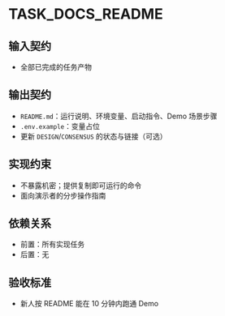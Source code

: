 # TASK_DOCS_README

## 输入契约
- 全部已完成的任务产物

## 输出契约
- `README.md`：运行说明、环境变量、启动指令、Demo 场景步骤
- `.env.example`：变量占位
- 更新 `DESIGN`/`CONSENSUS` 的状态与链接（可选）

## 实现约束
- 不暴露机密；提供复制即可运行的命令
- 面向演示者的分步操作指南

## 依赖关系
- 前置：所有实现任务
- 后置：无

## 验收标准
- 新人按 README 能在 10 分钟内跑通 Demo
